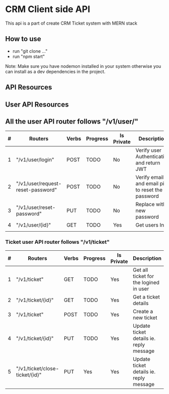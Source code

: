 # CRM Client side API

This api is a part of create CRM Ticket system with MERN stack

## How to use

- run "git clone ..."
- run "npm start"

Note: Make sure you have nodemon installed in your system otherwise you can install as a dev dependencies
in the project.

## API Resources

## User API Resources

## All the user API router follows "/v1/user/"

| #   | Routers                           | Verbs | Progress | Is Private | Description                                      |
| --- | --------------------------------- | ----- | -------- | ---------- | ------------------------------------------------ |
| 1   | "/v1/user/login"                  | POST  | TODO     | No         | Verify user Authentication and return JWT        |
| 2   | "/v1/user/request-reset-password" | POST  | TODO     | No         | Verify email and email pin to reset the password |
| 3   | "/v1/user/reset-password"         | PUT   | TODO     | No         | Replace with new password                        |
| 4   | "/v1/user/{id}"                   | GET   | TODO     | Yes        | Get users Info                                   |
|     |

### Ticket user API router follows "/v1/ticket"

| #   | Routers                        | Verbs | Progress | Is Private | Description                             |
| --- | ------------------------------ | ----- | -------- | ---------- | --------------------------------------- |
| 1   | "/v1/ticket"                   | GET   | TODO     | Yes        | Get all ticket for the logined in user  |
| 2   | "/v1/ticket/{id}"              | GET   | TODO     | Yes        | Get a ticket details                    |
| 3   | "/v1/ticket"                   | POST  | TODO     | Yes        | Create a new ticket                     |
| 4   | "/v1/ticket/{id}"              | PUT   | TODO     | Yes        | Update ticket details ie. reply message |
| 5   | "/v1/ticket/close-ticket/{id}" | PUT   | Yes      | Yes        | Update ticket details ie. reply message |
